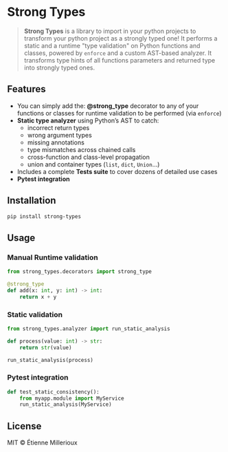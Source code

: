 # Strong Types

> **Strong Types** is a library to import in your python projects to transform your python project as a strongly typed one! It performs a static and a runtime "type validation" on Python functions and classes, powered by `enforce` and a custom AST-based analyzer. It transforms type hints of all functions parameters and returned type into strongly typed ones. 

## Features

- You can simply add the: **@strong_type** decorator to any of your functions or classes for runtime validation to be performed (via `enforce`)
- **Static type analyzer** using Python’s AST to catch:
  - incorrect return types
  - wrong argument types
  - missing annotations
  - type mismatches across chained calls
  - cross-function and class-level propagation
  - union and container types (`list`, `dict`, `Union`...)
- Includes a complete **Tests suite** to cover dozens of detailed use cases
- **Pytest integration**

## Installation

```bash
pip install strong-types
```

## Usage

### Manual Runtime validation

```python
from strong_types.decorators import strong_type

@strong_type
def add(x: int, y: int) -> int:
    return x + y
```

### Static validation

```python
from strong_types.analyzer import run_static_analysis

def process(value: int) -> str:
    return str(value)

run_static_analysis(process)
```

### Pytest integration

```python
def test_static_consistency():
    from myapp.module import MyService
    run_static_analysis(MyService)
```

## License

MIT © Étienne Millerioux